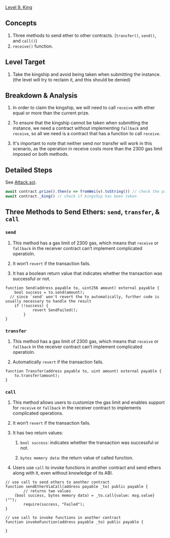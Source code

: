 [Level 9. King](https://ethernaut.openzeppelin.com/level/0x3049C00639E6dfC269ED1451764a046f7aE500c6)

## Concepts

1. Three methods to send ether to other contracts. (`transfer()`, `send()`, and `call()`)
2. `receive()` function.

## Level Target

1. Take the kingship and avoid being taken when submitting the instance. (the level will try to reclaim it, and this should be denied)

## Breakdown & Analysis

1. In order to claim the kingship, we will need to call `receive` with ether equal or more than the current prize. 

2. To ensure that the kingship cannot be taken when submitting the instance, we need a contract without implementing `fallback` and `receive`, so all we need is a contract that has a function to call `receive`.

3. It's important to note that neither send nor transfer will work in this scenario, as the operation in receive costs more than the 2300 gas limit imposed on both methods.

## Detailed Steps

See [Attack.sol](https://github.com/timou0911/Ethernaut-Solution-and-Explanation/blob/main/9.%20King%20%E2%98%85%E2%98%85%E2%98%85%E2%98%86%E2%98%86/Attack.sol).

```js
await contract.prize().then(v => fromWei(v).toString()) // check the prize required to take the kingship
await contract._king() // check if kingship has been taken
```
## Three Methods to Send Ethers: `send`, `transfer`, & `call`

### `send`

1. This method has a gas limit of 2300 gas, which means that `receive` or `fallback` in the receiver contract can’t implement complicated operatioln.

2. It won’t `revert` if the transaction fails.

3. It has a boolean return value that indicates whether the transaction was successful or not.

```Solidity
function Send(address payable to, uint256 amount) external payable {
	bool success = to.send(amount);
  // since `send` won't revert the tx automatically, further code is usually necessary to handle the result
	if (!success) {
        	revert SendFailed();
    	}
}
```

### `transfer`

1. This method has a gas limit of 2300 gas, which means that `receive` or `fallback` in the receiver contract can’t implement complicated operatioln.

2. Automatically `revert` if the transaction fails.

```Solidity
function Transfer(address payable to, uint amount) external payable {
	to.transfer(amount);
}
```

### `call`

1. This method allows users to customize the gas limit and enables support for `receive` or `fallback` in the receiver contract to implements complicated operations.

2. It won’t `revert` if the transaction fails.

3. It has two return values:

    1. `bool success`: indicates whether the transaction was successful or not.
    
    2. `bytes memory data`: the return value of called function.

4. Users use `call` to invoke functions in another contract and send ethers along with it, even without knowledge of its ABI.

```Solidity
// use call to send ethers to another contract
function sendEtherViaCall(address payable _to) public payable {
     	// returns two values
   	(bool success, bytes memory data) = _to.call{value: msg.value}("");
    	require(success, "Failed");
}

// use call to invoke functions in another contract
function invokeFunction(address payable _to) public payable {
	
}
```
